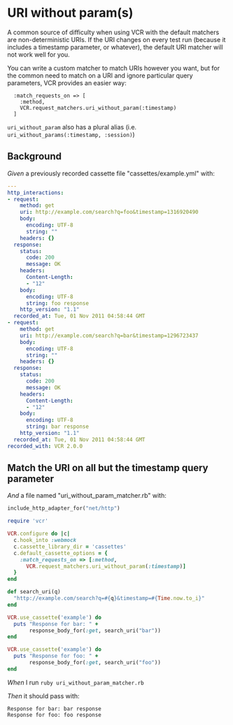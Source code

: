 # URI without param(s)

A common source of difficulty when using VCR with the default matchers
  are non-deterministic URIs. If the URI changes on every test run (because
  it includes a timestamp parameter, or whatever), the default URI matcher
  will not work well for you.

  You can write a custom matcher to match URIs however you want, but for the
  common need to match on a URI and ignore particular query parameters, VCR
  provides an easier way:

      :match_requests_on => [
        :method,
        VCR.request_matchers.uri_without_param(:timestamp)
      ]

  `uri_without_param` also has a plural alias (i.e. `uri_without_params(:timestamp, :session)`)

## Background

_Given_ a previously recorded cassette file "cassettes/example.yml" with:

```yaml
--- 
http_interactions: 
- request: 
    method: get
    uri: http://example.com/search?q=foo&timestamp=1316920490
    body: 
      encoding: UTF-8
      string: ""
    headers: {}
  response: 
    status: 
      code: 200
      message: OK
    headers: 
      Content-Length: 
      - "12"
    body: 
      encoding: UTF-8
      string: foo response
    http_version: "1.1"
  recorded_at: Tue, 01 Nov 2011 04:58:44 GMT
- request: 
    method: get
    uri: http://example.com/search?q=bar&timestamp=1296723437
    body: 
      encoding: UTF-8
      string: ""
    headers: {}
  response: 
    status: 
      code: 200
      message: OK
    headers: 
      Content-Length: 
      - "12"
    body: 
      encoding: UTF-8
      string: bar response
    http_version: "1.1"
  recorded_at: Tue, 01 Nov 2011 04:58:44 GMT
recorded_with: VCR 2.0.0
```

## Match the URI on all but the timestamp query parameter

_And_ a file named "uri_without_param_matcher.rb" with:

```ruby
include_http_adapter_for("net/http")

require 'vcr'

VCR.configure do |c|
  c.hook_into :webmock
  c.cassette_library_dir = 'cassettes'
  c.default_cassette_options = {
    :match_requests_on => [:method,
      VCR.request_matchers.uri_without_param(:timestamp)]
  }
end

def search_uri(q)
  "http://example.com/search?q=#{q}&timestamp=#{Time.now.to_i}"
end

VCR.use_cassette('example') do
  puts "Response for bar: " +
       response_body_for(:get, search_uri("bar"))
end

VCR.use_cassette('example') do
  puts "Response for foo: " +
       response_body_for(:get, search_uri("foo"))
end
```

_When_ I run `ruby uri_without_param_matcher.rb`

_Then_ it should pass with:

```
Response for bar: bar response
Response for foo: foo response
```
